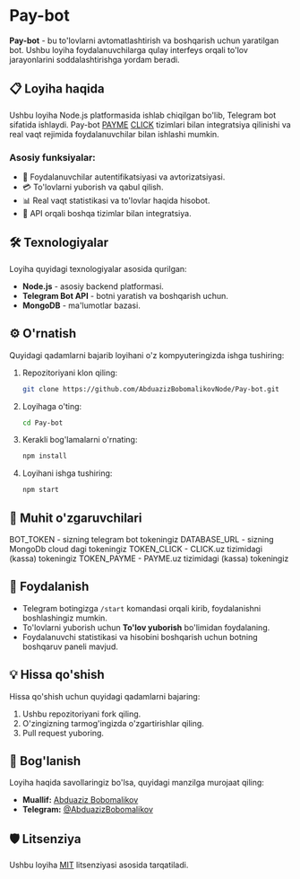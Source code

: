 # Pay-bot

**Pay-bot** - bu to'lovlarni avtomatlashtirish va boshqarish uchun yaratilgan bot. Ushbu loyiha foydalanuvchilarga qulay interfeys orqali to'lov jarayonlarini soddalashtirishga yordam beradi.

## 📋 Loyiha haqida

Ushbu loyiha Node.js platformasida ishlab chiqilgan bo'lib, Telegram bot sifatida ishlaydi. Pay-bot [PAYME](https://payme.uz/) [CLICK](https://click.uz/) tizimlari bilan integratsiya qilinishi va real vaqt rejimida foydalanuvchilar bilan ishlashi mumkin.

### Asosiy funksiyalar:
- 🔐 Foydalanuvchilar autentifikatsiyasi va avtorizatsiyasi.
- 💳 To'lovlarni yuborish va qabul qilish.
- 📊 Real vaqt statistikasi va to'lovlar haqida hisobot.
- 🔄 API orqali boshqa tizimlar bilan integratsiya.

## 🛠 Texnologiyalar

Loyiha quyidagi texnologiyalar asosida qurilgan:
- **Node.js** - asosiy backend platformasi.
- **Telegram Bot API** - botni yaratish va boshqarish uchun.
- **MongoDB** - ma'lumotlar bazasi.

## ⚙ O'rnatish

Quyidagi qadamlarni bajarib loyihani o'z kompyuteringizda ishga tushiring:

1. Repozitoriyani klon qiling:
   ```bash
   git clone https://github.com/AbduazizBobomalikovNode/Pay-bot.git
   ```

2. Loyihaga o'ting:
   ```bash
   cd Pay-bot
   ```

3. Kerakli bog'lamalarni o'rnating:
   ```bash
   npm install
   ```

4. Loyihani ishga tushiring:
   ```bash
   npm start
   ```
## 🔐 Muhit o'zgaruvchilari
   BOT_TOKEN - sizning  telegram bot  tokeningiz
   DATABASE_URL - sizning  MongoDb   cloud dagi tokeningiz
   TOKEN_CLICK - CLICK.uz  tizimidagi (kassa) tokeningiz
   TOKEN_PAYME - PAYME.uz  tizimidagi (kassa) tokeningiz
   
## 📜 Foydalanish

- Telegram botingizga `/start` komandasi orqali kirib, foydalanishni boshlashingiz mumkin.
- To'lovlarni yuborish uchun **To'lov yuborish** bo'limidan foydalaning.
- Foydalanuvchi statistikasi va hisobini boshqarish uchun botning boshqaruv paneli mavjud.

## 💡 Hissa qo'shish

Hissa qo'shish uchun quyidagi qadamlarni bajaring:

1. Ushbu repozitoriyani fork qiling.
2. O'zingizning tarmog'ingizda o'zgartirishlar qiling.
3. Pull request yuboring.

## 📧 Bog'lanish

Loyiha haqida savollaringiz bo'lsa, quyidagi manzilga murojaat qiling:
- **Muallif:** [Abduaziz Bobomalikov](https://github.com/AbduazizBobomalikovNode)
- **Telegram:** [@AbduazizBobomalikov](https://t.me/@Bobomalikov_Abduaziz)

## 🛡 Litsenziya

Ushbu loyiha [MIT](LICENSE) litsenziyasi asosida tarqatiladi.

